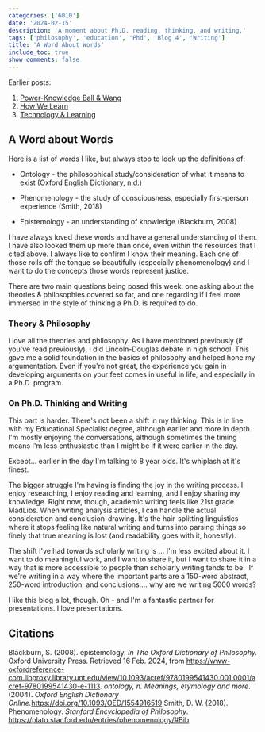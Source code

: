 ```yaml
---
categories: ['6010']
date: '2024-02-15'
description: 'A moment about Ph.D. reading, thinking, and writing.'
tags: ['philosophy', 'education', 'Phd', 'Blog 4', 'Writing']
title: 'A Word About Words'
include_toc: true
show_comments: false
---
```

Earlier posts:
1. [Power-Knowledge Ball & Wang](<../1706239959033-Power-Knowledge-Ball-/Power-Knowledge Ball & Wang.md>)
2. [How We Learn](../1706848252285-How-We-Learn/index.md)
3. [Technology & Learning](../1707449803155-Can-you-please-just-stop-touching-your-Chromebook?/index.md)

## A Word about Words

Here is a list of words I like, but always stop to look up the definitions of:

- Ontology - the philosophical study/consideration of what it means to exist (Oxford English Dictionary, n.d.)

- Phenomenology - the study of consciousness, especially first-person experience (Smith, 2018)

- Epistemology - an understanding of knowledge (Blackburn, 2008)

I have always loved these words and have a general understanding of them. I have also looked them up more than once, even within the resources that I cited above. I always like to confirm I know their meaning. Each one of those rolls off the tongue so beautifully (especially phenomenology) and I want to do the concepts those words represent justice.

There are two main questions being posed this week: one asking about the theories & philosophies covered so far, and one regarding if I feel more immersed in the style of thinking a Ph.D. is required to do.

### Theory & Philosophy

I love all the theories and philosophy. As I have mentioned previously (if you've read previously), I did Lincoln-Douglas debate in high school. This gave me a solid foundation in the basics of philosophy and helped hone my argumentation. Even if you're not great, the experience you gain in developing arguments on your feet comes in useful in life, and especially in a Ph.D. program.

### On Ph.D. Thinking and Writing

This part is harder. There's not been a shift in my thinking. This is in line with my Educational Specialist degree, although earlier and more in depth. I'm mostly enjoying the conversations, although sometimes the timing means I'm less enthusiastic than I might be if it were earlier in the day.

Except... earlier in the day I'm talking to 8 year olds. It's whiplash at it's finest.

The bigger struggle I'm having is finding the joy in the writing process. I enjoy researching, I enjoy reading and learning, and I enjoy sharing my knowledge. Right now, though, academic writing feels like 21st grade MadLibs. When writing analysis articles, I can handle the actual consideration and conclusion-drawing. It's the hair-splitting linguistics where it stops feeling like natural writing and turns into parsing things so finely that true meaning is lost (and readability goes with it, honestly).

The shift I've had towards scholarly writing is ... I'm less excited about it. I want to do meaningful work, and I want to share it, but I want to share it in a way that is more accessible to people than scholarly writing tends to be.  If we're writing in a way where the important parts are a 150-word abstract, 250-word introduction, and conclusions.... why are we writing 5000 words?

I like this blog a lot, though. Oh - and I'm a fantastic partner for presentations. I love presentations.

## Citations

Blackburn, S. (2008). epistemology. *In The Oxford Dictionary of Philosophy.* Oxford University Press. Retrieved 16 Feb. 2024, from https://www-oxfordreference-com.libproxy.library.unt.edu/view/10.1093/acref/9780199541430.001.0001/acref-9780199541430-e-1113.
*ontology, n. Meanings, etymology and more*. (2004). *Oxford English Dictionary Online.*<https://doi.org/10.1093/OED/1554916519>
Smith, D. W. (2018). Phenomenology. *Stanford Encyclopedia of Philosophy*. <https://plato.stanford.edu/entries/phenomenology/#Bib>
